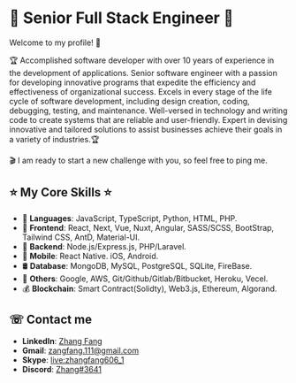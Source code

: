 # 🚀 <b>Senior Full Stack Engineer</b> 🚀

Welcome to my profile! 👐

🏆 Accomplished software developer with over 10 years of experience in the development of applications. Senior software engineer with a passion for developing innovative programs that expedite the efficiency and effectiveness of organizational success. Excels in every stage of the life cycle of software development, including design creation, coding, debugging, testing, and maintenance. Well-versed in technology and writing code to create systems that are reliable and user-friendly. Expert in devising innovative and tailored solutions to assist businesses achieve their goals in a variety of industries.🏆

🎬 I am ready to start a new challenge with you, so feel free to ping me.

## ⭐ <b>My Core Skills</b> ⭐
- 🏅 <b>Languages</b>: JavaScript, TypeScript, Python, HTML, PHP.
- 🔸 <b>Frontend</b>: React, Next, Vue, Nuxt, Angular, SASS/SCSS, BootStrap, Tailwind CSS, AntD, Material-UI.
- 🔸 <b>Backend</b>: Node.js/Express.js, PHP/Laravel.
- 🔸 <b>Mobile</b>: React Native. iOS, Android.
- 🛢 <b>Database</b>: MongoDB, MySQL, PostgreSQL, SQLite, FireBase.
- 🔸 <b>Others</b>: Google, AWS, Git/Github/Gitlab/Bitbucket, Heroku, Vecel.
- 💰 <b>Blockchain</b>: Smart Contract(Solidty), Web3.js, Ethereum, Algorand.

## ☏ <b>Contact me</b>
- <b>LinkedIn</b>: [Zhang Fang](https://linkedin.com/in/zhang-fang-873243167/)
- <b>Gmail</b>: zangfang.111@gmail.com
- <b>Skype</b>: <a href='skype:live:zhangfang606_1?chat'>live:zhangfang606_1</a>
- <b>Discord</b>: <a href='http://discord.gg/690450605218725889' target='_blank'>Zhang#3641</a>
